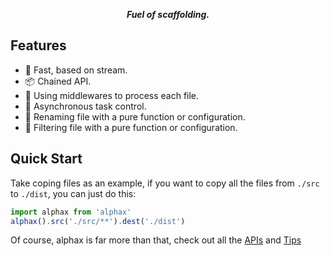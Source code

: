 <p align="center">
  <img src="https://raw.githubusercontent.com/ulivz/alphax/master/.media/alphax.png" alt="">
  <br><b><i>Fuel of scaffolding.</i></b>
</p>

## Features

* 🚀 Fast, based on stream.
* 📦 Chained API.
* 💅 Using middlewares to process each file.
* 🚨 Asynchronous task control.
* 🌈 Renaming file with a pure function or configuration.
* 🎯 Filtering file with a pure function or configuration.

## Quick Start

Take coping files as an example, if you want to copy all the files from `./src` to `./dist`, you can just do this:

```js
import alphax from 'alphax'
alphax().src('./src/**').dest('./dist')
```

Of course, alphax is far more than that, check out all the [APIs](/api) and [Tips](/tips)
